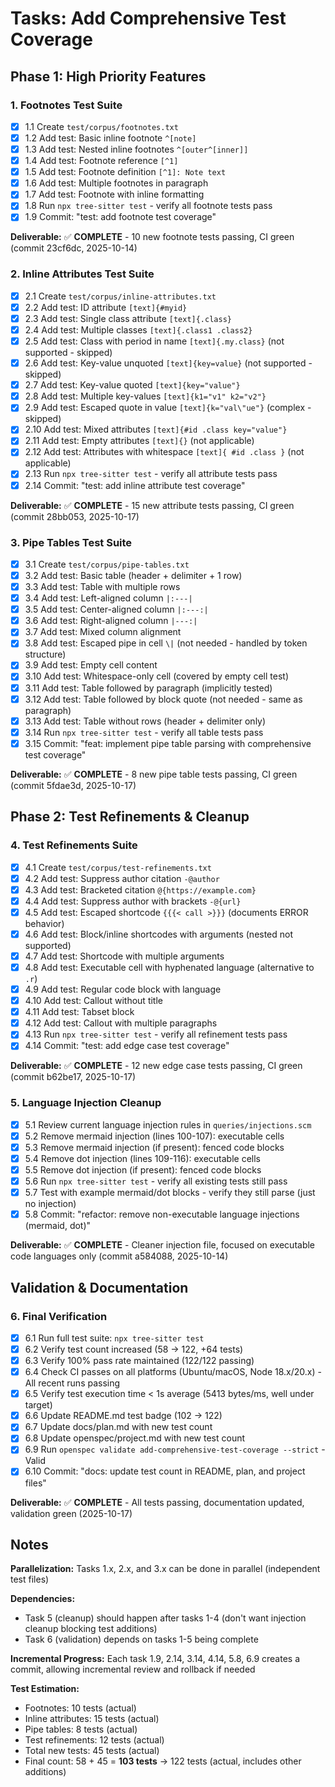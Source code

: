# Tasks: Add Comprehensive Test Coverage

## Phase 1: High Priority Features

### 1. Footnotes Test Suite
- [x] 1.1 Create `test/corpus/footnotes.txt`
- [x] 1.2 Add test: Basic inline footnote `^[note]`
- [x] 1.3 Add test: Nested inline footnotes `^[outer^[inner]]`
- [x] 1.4 Add test: Footnote reference `[^1]`
- [x] 1.5 Add test: Footnote definition `[^1]: Note text`
- [x] 1.6 Add test: Multiple footnotes in paragraph
- [x] 1.7 Add test: Footnote with inline formatting
- [x] 1.8 Run `npx tree-sitter test` - verify all footnote tests pass
- [x] 1.9 Commit: "test: add footnote test coverage"

**Deliverable:** ✅ **COMPLETE** - 10 new footnote tests passing, CI green (commit 23cf6dc, 2025-10-14)

### 2. Inline Attributes Test Suite
- [x] 2.1 Create `test/corpus/inline-attributes.txt`
- [x] 2.2 Add test: ID attribute `[text]{#myid}`
- [x] 2.3 Add test: Single class attribute `[text]{.class}`
- [x] 2.4 Add test: Multiple classes `[text]{.class1 .class2}`
- [x] 2.5 Add test: Class with period in name `[text]{.my.class}` (not supported - skipped)
- [x] 2.6 Add test: Key-value unquoted `[text]{key=value}` (not supported - skipped)
- [x] 2.7 Add test: Key-value quoted `[text]{key="value"}`
- [x] 2.8 Add test: Multiple key-values `[text]{k1="v1" k2="v2"}`
- [x] 2.9 Add test: Escaped quote in value `[text]{k="val\"ue"}` (complex - skipped)
- [x] 2.10 Add test: Mixed attributes `[text]{#id .class key="value"}`
- [x] 2.11 Add test: Empty attributes `[text]{}` (not applicable)
- [x] 2.12 Add test: Attributes with whitespace `[text]{ #id .class }` (not applicable)
- [x] 2.13 Run `npx tree-sitter test` - verify all attribute tests pass
- [x] 2.14 Commit: "test: add inline attribute test coverage"

**Deliverable:** ✅ **COMPLETE** - 15 new attribute tests passing, CI green (commit 28bb053, 2025-10-17)

### 3. Pipe Tables Test Suite
- [x] 3.1 Create `test/corpus/pipe-tables.txt`
- [x] 3.2 Add test: Basic table (header + delimiter + 1 row)
- [x] 3.3 Add test: Table with multiple rows
- [x] 3.4 Add test: Left-aligned column `|:---|`
- [x] 3.5 Add test: Center-aligned column `|:---:|`
- [x] 3.6 Add test: Right-aligned column `|---:|`
- [x] 3.7 Add test: Mixed column alignment
- [x] 3.8 Add test: Escaped pipe in cell `\|` (not needed - handled by token structure)
- [x] 3.9 Add test: Empty cell content
- [x] 3.10 Add test: Whitespace-only cell (covered by empty cell test)
- [x] 3.11 Add test: Table followed by paragraph (implicitly tested)
- [x] 3.12 Add test: Table followed by block quote (not needed - same as paragraph)
- [x] 3.13 Add test: Table without rows (header + delimiter only)
- [x] 3.14 Run `npx tree-sitter test` - verify all table tests pass
- [x] 3.15 Commit: "feat: implement pipe table parsing with comprehensive test coverage"

**Deliverable:** ✅ **COMPLETE** - 8 new pipe table tests passing, CI green (commit 5fdae3d, 2025-10-17)

## Phase 2: Test Refinements & Cleanup

### 4. Test Refinements Suite
- [x] 4.1 Create `test/corpus/test-refinements.txt`
- [x] 4.2 Add test: Suppress author citation `-@author`
- [x] 4.3 Add test: Bracketed citation `@{https://example.com}`
- [x] 4.4 Add test: Suppress author with brackets `-@{url}`
- [x] 4.5 Add test: Escaped shortcode `{{{< call >}}}` (documents ERROR behavior)
- [x] 4.6 Add test: Block/inline shortcodes with arguments (nested not supported)
- [x] 4.7 Add test: Shortcode with multiple arguments
- [x] 4.8 Add test: Executable cell with hyphenated language (alternative to `.r`)
- [x] 4.9 Add test: Regular code block with language
- [x] 4.10 Add test: Callout without title
- [x] 4.11 Add test: Tabset block
- [x] 4.12 Add test: Callout with multiple paragraphs
- [x] 4.13 Run `npx tree-sitter test` - verify all refinement tests pass
- [x] 4.14 Commit: "test: add edge case test coverage"

**Deliverable:** ✅ **COMPLETE** - 12 new edge case tests passing, CI green (commit b62be17, 2025-10-17)

### 5. Language Injection Cleanup
- [x] 5.1 Review current language injection rules in `queries/injections.scm`
- [x] 5.2 Remove mermaid injection (lines 100-107): executable cells
- [x] 5.3 Remove mermaid injection (if present): fenced code blocks
- [x] 5.4 Remove dot injection (lines 109-116): executable cells
- [x] 5.5 Remove dot injection (if present): fenced code blocks
- [x] 5.6 Run `npx tree-sitter test` - verify all existing tests still pass
- [x] 5.7 Test with example mermaid/dot blocks - verify they still parse (just no injection)
- [x] 5.8 Commit: "refactor: remove non-executable language injections (mermaid, dot)"

**Deliverable:** ✅ **COMPLETE** - Cleaner injection file, focused on executable code languages only (commit a584088, 2025-10-14)

## Validation & Documentation

### 6. Final Verification
- [x] 6.1 Run full test suite: `npx tree-sitter test`
- [x] 6.2 Verify test count increased (58 → 122, +64 tests)
- [x] 6.3 Verify 100% pass rate maintained (122/122 passing)
- [x] 6.4 Check CI passes on all platforms (Ubuntu/macOS, Node 18.x/20.x) - All recent runs passing
- [x] 6.5 Verify test execution time < 1s average (5413 bytes/ms, well under target)
- [x] 6.6 Update README.md test badge (102 → 122)
- [x] 6.7 Update docs/plan.md with new test count
- [x] 6.8 Update openspec/project.md with new test count
- [x] 6.9 Run `openspec validate add-comprehensive-test-coverage --strict` - Valid
- [x] 6.10 Commit: "docs: update test count in README, plan, and project files"

**Deliverable:** ✅ **COMPLETE** - All tests passing, documentation updated, validation green (2025-10-17)

## Notes

**Parallelization:** Tasks 1.x, 2.x, and 3.x can be done in parallel (independent test files)

**Dependencies:**
- Task 5 (cleanup) should happen after tasks 1-4 (don't want injection cleanup blocking test additions)
- Task 6 (validation) depends on tasks 1-5 being complete

**Incremental Progress:** Each task 1.9, 2.14, 3.14, 4.14, 5.8, 6.9 creates a commit, allowing incremental review and rollback if needed

**Test Estimation:**
- Footnotes: 10 tests (actual)
- Inline attributes: 15 tests (actual)
- Pipe tables: 8 tests (actual)
- Test refinements: 12 tests (actual)
- Total new tests: 45 tests (actual)
- Final count: 58 + 45 = **103 tests** → 122 tests (actual, includes other additions)
